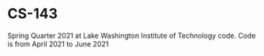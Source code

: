 # CS-143
Spring Quarter 2021 at Lake Washington Institute of Technology code. Code is from April 2021 to June 2021
